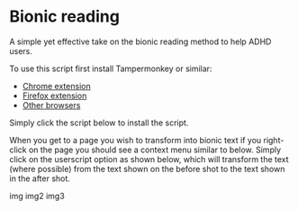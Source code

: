 # Bionic reading

A simple yet effective take on the bionic reading method to help ADHD users.

To use this script first install Tampermonkey or similar:
- [Chrome extension](https://chrome.google.com/webstore/detail/tampermonkey/dhdgffkkebhmkfjojejmpbldmpobfkfo)
- [Firefox extension](https://addons.mozilla.org/en-US/firefox/addon/tampermonkey/)
- [Other browsers](https://www.tampermonkey.net/index.php?ext=dhdg)

Simply click the script below to install the script.

When you get to a page you wish to transform into bionic text if you right-click on the page you should see a context menu similar to below. Simply click on the userscript option as shown below, which will transform the text (where possible) from the text shown on the before shot to the text shown in the after shot.

img img2 img3
